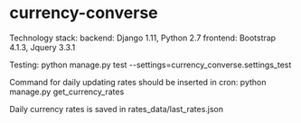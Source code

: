 # currency-converse

Technology stack:
backend: Django 1.11, Python 2.7
frontend: Bootstrap 4.1.3, Jquery 3.3.1

Testing:
python manage.py test --settings=currency_converse.settings_test

Command for daily updating rates should be inserted in cron:
python manage.py get_currency_rates

Daily currency rates is saved in rates_data/last_rates.json